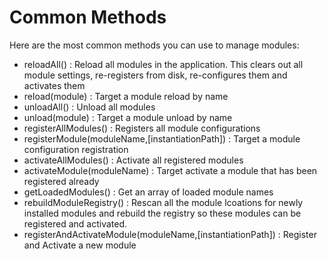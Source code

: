 # Common Methods

Here are the most common methods you can use to manage modules:

* reloadAll() : Reload all modules in the application. This clears out all module settings, re-registers from disk, re-configures them and activates them
* reload(module) : Target a module reload by name
* unloadAll() : Unload all modules
* unload(module) : Target a module unload by name
* registerAllModules() : Registers all module configurations
* registerModule(moduleName,[instantiationPath]) : Target a module configuration registration
* activateAllModules() : Activate all registered modules
* activateModule(moduleName) : Target activate a module that has been registered already
* getLoadedModules() : Get an array of loaded module names
* rebuildModuleRegistry() : Rescan all the module lcoations for newly installed modules and rebuild the registry so these modules can be registered and activated.
* registerAndActivateModule(moduleName,[instantiationPath]) : Register and Activate a new module

